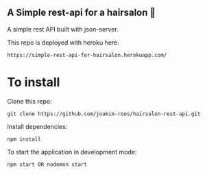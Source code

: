 ## A Simple rest-api for a hairsalon :blue_heart:

A simple rest API built with json-server.

This repo is deployed with heroku here:

```
https://simple-rest-api-for-hairsalon.herokuapp.com/
```

# To install

Clone this repo:

```
git clone https://github.com/joakim-roos/hairsalon-rest-api.git
```

Install dependencies:

```
npm install
```

To start the application in development mode:

```
npm start OR nodemon start
```
